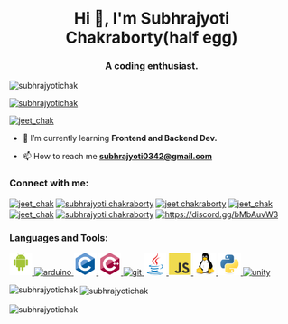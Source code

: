 <h1 align="center">Hi 👋, I'm Subhrajyoti Chakraborty(half egg)</h1>
<h3 align="center">A coding enthusiast.</h3>

<p align="left"> <img src="https://komarev.com/ghpvc/?username=subhrajyotichak&label=Profile%20views&color=0e75b6&style=flat" alt="subhrajyotichak" /> </p>

<p align="left"> <a href="https://github.com/ryo-ma/github-profile-trophy"><img src="https://github-profile-trophy.vercel.app/?username=subhrajyotichak" alt="subhrajyotichak" /></a> </p>

<p align="left"> <a href="https://twitter.com/jeet_chak" target="blank"><img src="https://img.shields.io/twitter/follow/jeet_chak?logo=twitter&style=for-the-badge" alt="jeet_chak" /></a> </p>

- 🌱 I’m currently learning **Frontend and Backend Dev.**

- 📫 How to reach me **subhrajyoti0342@gmail.com**

<h3 align="left">Connect with me:</h3>
<p align="left">
<a href="https://twitter.com/jeet_chak" target="blank"><img align="center" src="https://raw.githubusercontent.com/rahuldkjain/github-profile-readme-generator/master/src/images/icons/Social/twitter.svg" alt="jeet_chak" height="30" width="40" /></a>
<a href="https://linkedin.com/in/subhrajyoti chakraborty" target="blank"><img align="center" src="https://raw.githubusercontent.com/rahuldkjain/github-profile-readme-generator/master/src/images/icons/Social/linked-in-alt.svg" alt="subhrajyoti chakraborty" height="30" width="40" /></a>
<a href="https://fb.com/jeet chakraborty" target="blank"><img align="center" src="https://raw.githubusercontent.com/rahuldkjain/github-profile-readme-generator/master/src/images/icons/Social/facebook.svg" alt="jeet chakraborty" height="30" width="40" /></a>
<a href="https://instagram.com/jeet_chak" target="blank"><img align="center" src="https://raw.githubusercontent.com/rahuldkjain/github-profile-readme-generator/master/src/images/icons/Social/instagram.svg" alt="jeet_chak" height="30" width="40" /></a>
<a href="https://www.codechef.com/users/jeet_chak" target="blank"><img align="center" src="https://cdn.jsdelivr.net/npm/simple-icons@3.1.0/icons/codechef.svg" alt="jeet_chak" height="30" width="40" /></a>
<a href="https://www.hackerrank.com/subhrajyoti chakraborty" target="blank"><img align="center" src="https://raw.githubusercontent.com/rahuldkjain/github-profile-readme-generator/master/src/images/icons/Social/hackerrank.svg" alt="subhrajyoti chakraborty" height="30" width="40" /></a>
<a href="https://discord.gg/https://discord.gg/bMbAuvW3" target="blank"><img align="center" src="https://raw.githubusercontent.com/rahuldkjain/github-profile-readme-generator/master/src/images/icons/Social/discord.svg" alt="https://discord.gg/bMbAuvW3" height="30" width="40" /></a>
</p>

<h3 align="left">Languages and Tools:</h3>
<p align="left"> <a href="https://developer.android.com" target="_blank"> <img src="https://raw.githubusercontent.com/devicons/devicon/master/icons/android/android-original-wordmark.svg" alt="android" width="40" height="40"/> </a> <a href="https://www.arduino.cc/" target="_blank"> <img src="https://cdn.worldvectorlogo.com/logos/arduino-1.svg" alt="arduino" width="40" height="40"/> </a> <a href="https://www.cprogramming.com/" target="_blank"> <img src="https://raw.githubusercontent.com/devicons/devicon/master/icons/c/c-original.svg" alt="c" width="40" height="40"/> </a> <a href="https://www.w3schools.com/cpp/" target="_blank"> <img src="https://raw.githubusercontent.com/devicons/devicon/master/icons/cplusplus/cplusplus-original.svg" alt="cplusplus" width="40" height="40"/> </a> <a href="https://git-scm.com/" target="_blank"> <img src="https://www.vectorlogo.zone/logos/git-scm/git-scm-icon.svg" alt="git" width="40" height="40"/> </a> <a href="https://www.java.com" target="_blank"> <img src="https://raw.githubusercontent.com/devicons/devicon/master/icons/java/java-original.svg" alt="java" width="40" height="40"/> </a> <a href="https://developer.mozilla.org/en-US/docs/Web/JavaScript" target="_blank"> <img src="https://raw.githubusercontent.com/devicons/devicon/master/icons/javascript/javascript-original.svg" alt="javascript" width="40" height="40"/> </a> <a href="https://www.linux.org/" target="_blank"> <img src="https://raw.githubusercontent.com/devicons/devicon/master/icons/linux/linux-original.svg" alt="linux" width="40" height="40"/> </a> <a href="https://www.python.org" target="_blank"> <img src="https://raw.githubusercontent.com/devicons/devicon/master/icons/python/python-original.svg" alt="python" width="40" height="40"/> </a> <a href="https://unity.com/" target="_blank"> <img src="https://www.vectorlogo.zone/logos/unity3d/unity3d-icon.svg" alt="unity" width="40" height="40"/> </a> </p>

<p><img align="left" src="https://github-readme-stats.vercel.app/api/top-langs?username=subhrajyotichak&show_icons=true&locale=en&layout=compact" alt="subhrajyotichak" /></p>

<p>&nbsp;<img align="center" src="https://github-readme-stats.vercel.app/api?username=subhrajyotichak&show_icons=true&locale=en" alt="subhrajyotichak" /></p>

<p><img align="center" src="https://github-readme-streak-stats.herokuapp.com/?user=subhrajyotichak&" alt="subhrajyotichak" /></p>
